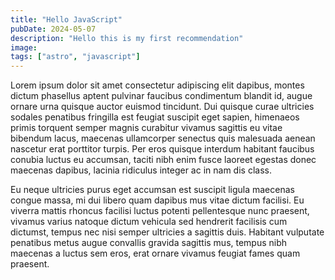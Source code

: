 ```yaml
---
title: "Hello JavaScript"
pubDate: 2024-05-07
description: "Hello this is my first recommendation"
image: 
tags: ["astro", "javascript"]
---
```


Lorem ipsum dolor sit amet consectetur adipiscing elit dapibus, montes dictum phasellus aptent pulvinar faucibus condimentum blandit id, augue ornare urna quisque auctor euismod tincidunt. Dui quisque curae ultricies sodales penatibus fringilla est feugiat suscipit eget sapien, himenaeos primis torquent semper magnis curabitur vivamus sagittis eu vitae bibendum lacus, maecenas ullamcorper senectus quis malesuada aenean nascetur erat porttitor turpis. Per eros quisque interdum habitant faucibus conubia luctus eu accumsan, taciti nibh enim fusce laoreet egestas donec maecenas dapibus, lacinia ridiculus integer ac in nam dis class.

Eu neque ultricies purus eget accumsan est suscipit ligula maecenas congue massa, mi dui libero quam dapibus mus vitae dictum facilisi. Eu viverra mattis rhoncus facilisi luctus potenti pellentesque nunc praesent, vivamus varius natoque dictum vehicula sed hendrerit facilisis cum dictumst, tempus nec nisi semper ultricies a sagittis duis. Habitant vulputate penatibus metus augue convallis gravida sagittis mus, tempus nibh maecenas a luctus sem eros, erat ornare vivamus feugiat fames quam praesent.